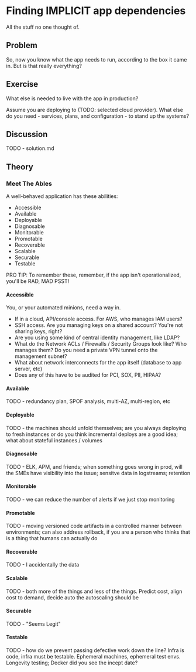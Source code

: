 # Finding IMPLICIT app dependencies

All the stuff no one thought of.

## Problem

So, now you know what the app needs to run, according to the box it
came in.  But is that really everything?

## Exercise

What else is needed to live with the app in production?

Assume you are deploying to (TODO: selected cloud provider).  What
else do you need - services, plans, and configuration - to stand up the systems?

## Discussion

TODO - solution.md

## Theory

### Meet The Ables

A well-behaved application has these abilities:

* Accessible
* Available
* Deployable
* Diagnosable
* Monitorable
* Promotable
* Recoverable
* Scalable
* Securable
* Testable

PRO TIP: To remember these, remember, if the app isn't
operationalized, you'll be RAD, MAD PSST!

#### Accessible

You, or your automated minions, need a way in. 

* If in a cloud, API/console access.  For AWS, who manages IAM users?
* SSH access.  Are you managing keys on a shared account?  You're not sharing keys, right?
* Are you using some kind of central identity management, like LDAP?
* What do the Network ACLs / Firewalls / Security Groups look like? Who manages them?  Do you need a private VPN tunnel onto the management subnet?
* What about network interconnects for the app itself (database to app server, etc)
* Does any of this have to be audited for PCI, SOX, PII, HIPAA?

#### Available

TODO - redundancy plan, SPOF analysis, multi-AZ, multi-region, etc

#### Deployable

TODO - the machines should unfold themselves; are you always deploying
to fresh instances or do you think incremental deploys are a good
idea; what about stateful instances / volumes

#### Diagnosable

TODO - ELK, APM, and friends; when something goes wrong in prod, will
the SMEs have visibility into the issue; sensitve data in logstreams;
retention

#### Monitorable

TODO - we can reduce the number of alerts if we just stop monitoring

#### Promotable

TODO - moving versioned code artifacts in a controlled manner between
environments; can also address rollback, if you are a person who thinks
that is a thing that humans can actually do

#### Recoverable

TODO - I accidentally the data

#### Scalable

TODO - both more of the things and less of the things.  Predict cost,
align cost to demand, decide auto the autoscaling should be

#### Securable

TODO - "Seems Legit"

#### Testable

TODO - how do we prevent passing defective work down the line?  Infra
is code, infra must be testable.  Ephemeral machines, ephemeral test
envs.  Longevity testing; Decker did you see the incept date?

